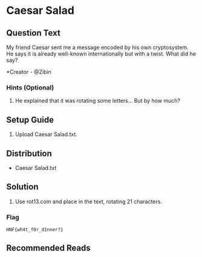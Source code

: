 # Caesar Salad

## Question Text

My friend Caesar sent me a message encoded by his own cryptosystem. He says it is already well-known internationally but with a twist. What did he say?

*Creator - @Zibin

### Hints (Optional)
1. He explained that it was rotating some letters... But by how much?


## Setup Guide
1. Upload Caesar Salad.txt.

## Distribution
- Caesar Salad.txt

## Solution
1. Use rot13.com and place in the text, rotating 21 characters.

### Flag
`HNF{wh4t_f0r_d1nner?}`

## Recommended Reads
